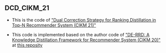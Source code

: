 ## DCD_CIKM_21

- This is the code of ["Dual Correction Strategy for Ranking Distillation in Top-N Recommender System (CIKM 21)"](https://arxiv.org/abs/2109.03459)

- This code is implemented based on the author code of ["DE-RRD: A Knowledge Distillation Framework for Recommender System (CIKM 20)"](https://arxiv.org/abs/2012.04357) at [this reposity](https://github.com/SeongKu-Kang/DE-RRD_CIKM20)


